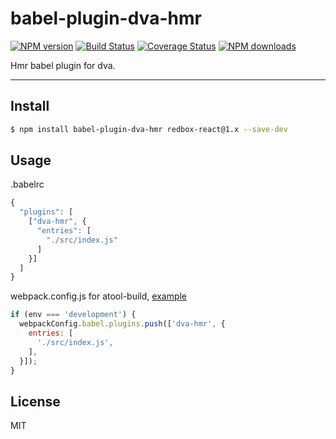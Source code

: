 # babel-plugin-dva-hmr

[![NPM version](https://img.shields.io/npm/v/babel-plugin-hmr-dva.svg?style=flat)](https://npmjs.org/package/babel-plugin-hmr-dva)
[![Build Status](https://img.shields.io/travis/dvajs/babel-plugin-hmr-dva.svg?style=flat)](https://travis-ci.org/dvajs/babel-plugin-hmr-dva)
[![Coverage Status](https://img.shields.io/coveralls/dvajs/babel-plugin-hmr-dva.svg?style=flat)](https://coveralls.io/r/dvajs/babel-plugin-hmr-dva)
[![NPM downloads](http://img.shields.io/npm/dm/babel-plugin-hmr-dva.svg?style=flat)](https://npmjs.org/package/babel-plugin-hmr-dva)

Hmr babel plugin for dva.

---

## Install

```bash
$ npm install babel-plugin-dva-hmr redbox-react@1.x --save-dev
```

## Usage

.babelrc

```javascript
{
  "plugins": [
    ["dva-hmr", {
      "entries": [
        "./src/index.js"
      ]
    }]
  ]
}
```

webpack.config.js for atool-build, [example](https://github.com/dvajs/dva/blob/master/examples/user-dashboard/webpack.config.js)

```javascript
if (env === 'development') {
  webpackConfig.babel.plugins.push(['dva-hmr', {
    entries: [
      './src/index.js',
    ],
  }]);
}
```

## License

MIT
